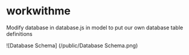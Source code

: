 # workwithme

Modify database in database.js in model to put our own database table definitions

![Database Schema] (/public/Database Schema.png)
